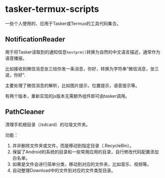 # tasker-termux-scripts

一些个人使用的、应用于Tasker或Termux的工具代码集合。

## NotificationReader

用于将Tasker读取到的通知信息`%evtprm()`转换为自然的中文语言描述，通常作为语音播报。

比如接收到微信消息张三给你发一条消息，你好，转换为字符串“微信消息，张三说，你好”.

主要处理了微信消息的解析，比如图片提示，位置提示，语音提示等。

有两个版本，重新实现的js版本无需额外组件即可由tasker调用。

## PathCleaner

清理手机根目录（/sdcard）的垃圾文件夹。

功能：

1. 并非删除文件夹或文件，而是移动到指定目录（.RecycleBin）。
2. 保留了Android的系统的目录和一些常用应用的目录，自行修改代码配置添加白名单。
3. 如果是文件会进行简单分类，移动到对应的文件夹，比如音乐、视频等。
4. 自动整理Download中的文件到对应的文件类型目录。